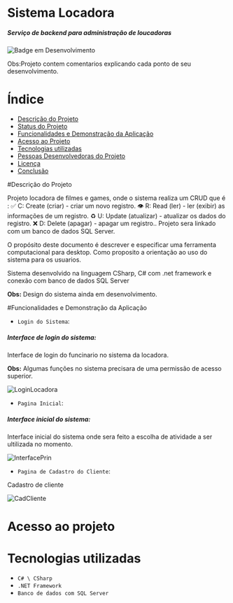# Sistema Locadora
##### Serviço de backend para administração de loucadoras

![Badge em Desenvolvimento](http://img.shields.io/static/v1?label=STATUS&message=EM%20DESENVOLVIMENTO&color=GREEN&style=for-the-badge)

Obs:Projeto contem comentarios explicando cada ponto de seu desenvolvimento.

# Índice 

* [Descrição do Projeto](#descrição-do-projeto)
* [Status do Projeto](#status-do-Projeto)
* [Funcionalidades e Demonstração da Aplicação](#funcionalidades-e-demonstração-da-aplicação)
* [Acesso ao Projeto](#acesso-ao-projeto)
* [Tecnologias utilizadas](#tecnologias-utilizadas)
* [Pessoas Desenvolvedoras do Projeto](#pessoas-desenvolvedoras)
* [Licença](#licença)
* [Conclusão](#conclusão)

#Descrição do Projeto

Projeto locadora de filmes e games, onde o sistema realiza um CRUD que é :
✅ C: Create (criar) - criar um novo registro.
👁 R: Read (ler) - ler (exibir) as informações de um registro.
♻️ U: Update (atualizar) - atualizar os dados do registro.
❌ D: Delete (apagar) - apagar um registro..
Projeto sera linkado com um banco de dados SQL Server.


O propósito deste documento é descrever e especificar uma ferramenta computacional para desktop.
Como proposito a orientação ao uso do sistema para os usuarios. 

Sistema desenvolvido na linguagem CSharp, C# com .net framework e conexão com banco de dados SQL Server

**Obs:** Design do sistema ainda em desenvolvimento. 

#Funcionalidades e Demonstração da Aplicação


- `Login do Sistema`: 
##### Interface de login do sistema:
Interface de login do funcinario no sistema da locadora.

**Obs:** Algumas funções no sistema precisara de uma permissão de acesso superior.

![LoginLocadora](https://drive.google.com/file/d/1sG6HZY6udOtgCiuLkY38qV26Ku5oDfGx/view?usp=share_link)

  - `Pagina Inicial`: 
##### Interface inicial do sistema:
Interface inicial do sistema onde sera feito a escolha de atividade a ser ultilizada no momento.


![InterfacePrin](https://drive.google.com/file/d/1r1r3mDD1kpIW1-id8r6CCp8X5Sj3eW3x/view?usp=share_link)


- `Pagina de Cadastro do Cliente`: 

Cadastro de cliente 

![CadCliente](https://drive.google.com/file/d/1C5A3qHhnEffSAE73cJNQVmpTMJL28A_e/view?usp=share_link)

# Acesso ao projeto

# Tecnologias utilizadas

- ``C# \ CSharp``
- ``.NET Framework``
- ``Banco de dados com SQL Server``
  







